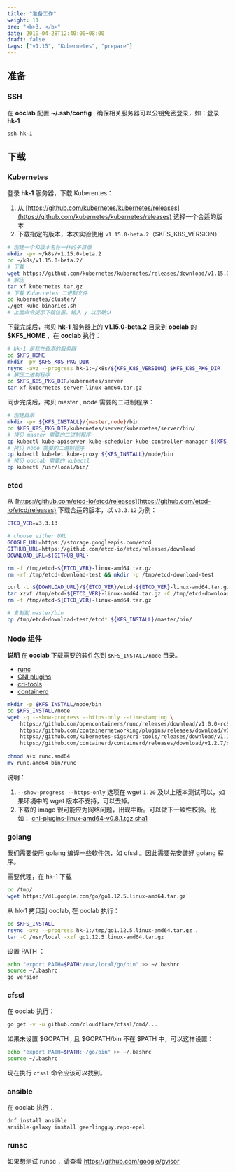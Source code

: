 ```yaml
---
title: "准备工作"
weight: 11
pre: "<b>3. </b>"
date: 2019-04-28T12:40:00+08:00
draft: false
tags: ["v1.15", "Kubernetes", "prepare"]
---
```



## 准备

### SSH

在 **ooclab** 配置 **~/.ssh/config** , 确保相关服务器可以公钥免密登录，如：登录 **hk-1**

```
ssh hk-1
```

## 下载

### Kubernetes

登录 **hk-1** 服务器，下载 Kuberentes：

1. 从 [https://github.com/kubernetes/kubernetes/releases](https://github.com/kubernetes/kubernetes/releases) 选择一个合适的版本
2. 下载指定的版本，本次实验使用 `v1.15.0-beta.2`（$KFS_K8S_VERSION）

```sh
# 创建一个和版本名称一样的子目录
mkdir -pv ~/k8s/v1.15.0-beta.2
cd ~/k8s/v1.15.0-beta.2/
# 下载
wget https://github.com/kubernetes/kubernetes/releases/download/v1.15.0-beta.2/kubernetes.tar.gz
# 解压
tar xf kubernetes.tar.gz
# 下载 Kubernetes 二进制文件
cd kubernetes/cluster/
./get-kube-binaries.sh
# 上面命令提示下载位置，输入 y 以示确认
```

下载完成后，拷贝 **hk-1** 服务器上的 **v1.15.0-beta.2** 目录到 **ooclab** 的 **$KFS_HOME** ，在 **ooclab** 执行：

```bash
# hk-1 是我在香港的服务器
cd $KFS_HOME
mkdir -pv $KFS_K8S_PKG_DIR
rsync -avz --progress hk-1:~/k8s/${KFS_K8S_VERSION} $KFS_K8S_PKG_DIR
# 解压二进制程序
cd $KFS_K8S_PKG_DIR/kubernetes/server
tar xf kubernetes-server-linux-amd64.tar.gz
```

同步完成后，拷贝 master , node 需要的二进制程序：

```sh
# 创建目录
mkdir -pv ${KFS_INSTALL}/{master,node}/bin
cd $KFS_K8S_PKG_DIR/kubernetes/server/kubernetes/server/bin/
# 拷贝 master 需要的二进制程序
cp kubectl kube-apiserver kube-scheduler kube-controller-manager ${KFS_INSTALL}/master/bin/
# 拷贝 node 需要的二进制程序
cp kubectl kubelet kube-proxy ${KFS_INSTALL}/node/bin
# 拷贝 ooclab 需要的 kubectl
cp kubectl /usr/local/bin/
```

### etcd

从 [https://github.com/etcd-io/etcd/releases](https://github.com/etcd-io/etcd/releases) 下载合适的版本，以 `v3.3.12` 为例：

```sh
ETCD_VER=v3.3.13

# choose either URL
GOOGLE_URL=https://storage.googleapis.com/etcd
GITHUB_URL=https://github.com/etcd-io/etcd/releases/download
DOWNLOAD_URL=${GITHUB_URL}

rm -f /tmp/etcd-${ETCD_VER}-linux-amd64.tar.gz
rm -rf /tmp/etcd-download-test && mkdir -p /tmp/etcd-download-test

curl -L ${DOWNLOAD_URL}/${ETCD_VER}/etcd-${ETCD_VER}-linux-amd64.tar.gz -o /tmp/etcd-${ETCD_VER}-linux-amd64.tar.gz
tar xzvf /tmp/etcd-${ETCD_VER}-linux-amd64.tar.gz -C /tmp/etcd-download-test --strip-components=1
rm -f /tmp/etcd-${ETCD_VER}-linux-amd64.tar.gz

# 复制到 master/bin
cp /tmp/etcd-download-test/etcd* ${KFS_INSTALL}/master/bin/
```

### Node 组件

**说明** 在 **ooclab** 下载需要的软件包到 `$KFS_INSTALL/node` 目录。

- [runc](https://github.com/opencontainers/runc/releases)
- [CNI plugins](https://github.com/containernetworking/plugins/releases)
- [cri-tools](https://github.com/kubernetes-sigs/cri-tools/releases)
- [containerd](https://github.com/containerd/containerd/releases)

```sh
mkdir -p $KFS_INSTALL/node/bin
cd $KFS_INSTALL/node
wget -q --show-progress --https-only --timestamping \
    https://github.com/opencontainers/runc/releases/download/v1.0.0-rc8/runc.amd64 \
    https://github.com/containernetworking/plugins/releases/download/v0.8.1/cni-plugins-linux-amd64-v0.8.1.tgz \
    https://github.com/kubernetes-sigs/cri-tools/releases/download/v1.14.0/crictl-v1.14.0-linux-amd64.tar.gz \
    https://github.com/containerd/containerd/releases/download/v1.2.7/containerd-1.2.7.linux-amd64.tar.gz
    
chmod a+x runc.amd64
mv runc.amd64 bin/runc
```

说明：

1. `--show-progress --https-only` 选项在 wget `1.20` 及以上版本测试可以，如果环境中的 wget 版本不支持，可以去掉。
2. 下载的 image 很可能应为网络问题，出现中断。可以做下一致性校验。比如： [cni-plugins-linux-amd64-v0.8.1.tgz.sha1](https://github.com/containernetworking/plugins/releases/download/v0.8.1/cni-plugins-linux-amd64-v0.8.1.tgz.sha1)

### golang

我们需要使用 golang 编译一些软件包，如 cfssl 。因此需要先安装好 golang 程序。


需要代理，在 hk-1 下载

```sh
cd /tmp/
wget https://dl.google.com/go/go1.12.5.linux-amd64.tar.gz
```

从 hk-1 拷贝到 ooclab, 在 ooclab 执行：

```sh
cd $KFS_INSTALL
rsync -avz --progress hk-1:/tmp/go1.12.5.linux-amd64.tar.gz .
tar -C /usr/local -xzf go1.12.5.linux-amd64.tar.gz
```

设置 PATH ：

```sh
echo "export PATH=$PATH:/usr/local/go/bin" >> ~/.bashrc
source ~/.bashrc
go version
```

### cfssl

在 ooclab 执行：

```sh
go get -v -u github.com/cloudflare/cfssl/cmd/...
```

如果未设置 $GOPATH , 且 $GOPATH/bin 不在 $PATH 中，可以这样设置：

```sh
echo "export PATH=$PATH:~/go/bin" >> ~/.bashrc
source ~/.bashrc
```

现在执行 `cfssl` 命令应该可以找到。

### ansible

在 ooclab 执行：

```sh
dnf install ansible
ansible-galaxy install geerlingguy.repo-epel
```

### runsc

如果想测试 runsc ，请查看 https://github.com/google/gvisor
